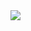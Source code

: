 <!DOCTYPE html>
<html lang="en">
<head>
    <meta charset="UTF-8">
    <meta name="viewport" content="width=device-width, initial-scale=1.0">
    <title>So long, and thanks for all the fish!</title>
</head>
<body>
<img src="/img/preview.gif">
</body>
</html>
